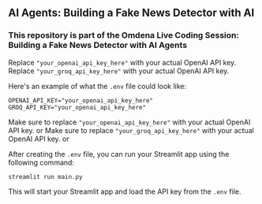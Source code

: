 ## AI Agents: Building a Fake News Detector with AI

### This repository is part of the Omdena Live Coding Session: Building a Fake News Detector with AI Agents



Replace `"your_openai_api_key_here"` with your actual OpenAI API key. <br>
Replace `"your_groq_api_key_here"` with your actual OpenAI API key.

Here's an example of what the `.env` file could look like:

```
OPENAI_API_KEY="your_openai_api_key_here"
GROQ_API_KEY="your_openai_api_key_here"
```

Make sure to replace `"your_openai_api_key_here"` with your actual OpenAI API key. or
Make sure to replace `"your_groq_api_key_here"` with your actual OpenAI API key. or

After creating the `.env` file, you can run your Streamlit app using the following command:

```
streamlit run main.py
```

This will start your Streamlit app and load the API key from the `.env` file.